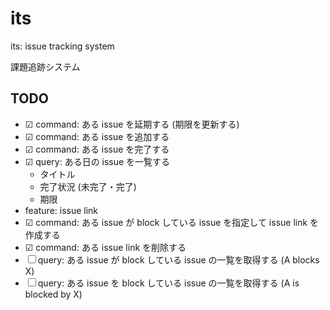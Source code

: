 # its

its: issue tracking system

課題追跡システム

## TODO

- ☑ command: ある issue を延期する (期限を更新する)
- ☑ command: ある issue を追加する
- ☑ command: ある issue を完了する
- ☑ query: ある日の issue を一覧する
  - タイトル
  - 完了状況 (未完了・完了)
  - 期限
- feature: issue link
- ☑ command: ある issue が block している issue を指定して issue link を作成する
- ☑ command: ある issue link を削除する
- ☐ query: ある issue が block している issue の一覧を取得する (A blocks X)
- ☐ query: ある issue を block している issue の一覧を取得する (A is blocked by X)
